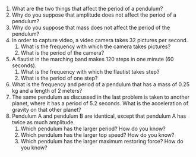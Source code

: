1. What are the two things that affect the period of a pendulum?
2. Why do you suppose that amplitude does not affect the period of a pendulum?
3. Why do you suppose that mass does not affect the period of the pendulum?
4. In order to capture video, a video camera takes 32 pictures per second.
	1. What is the frequency with which the camera takes pictures?
	2. What is the period of the camera?
5. A flautist in the marching band makes 120 steps in one minute (60 seconds).
	1. What is the frequency with which the flautist takes step?
	2. What is the period of one step?
6. What is the frequency and period of a pendulum that has a mass of 0.25 kg and a length of 2 meters?
7. The same pendulum as discussed in the last problem is taken to another planet, where it has a period of 5.2 seconds.  What is the acceleration of gravity on that other planet?
8. Pendulum A and pendulum B are identical, except that pendulum A has twice as much amplitude.
	1. Which pendulum has the larger period?  How do you know?
	2. Which pendulum has the larger top speed?  How do you know?
	3. Which pendulum has the larger maximum restoring force?  How do you know?
<!--stackedit_data:
eyJoaXN0b3J5IjpbLTE5NTg5NDQ2NDgsLTgxMzU2NTU5Nl19
-->